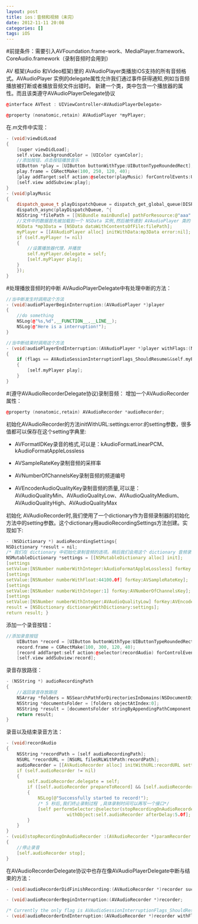 ```yaml
---
layout: post
title: ios：音频和视频（未完）
date: 2012-11-11 20:08
categories: []
tags: iOS
---
```

#前提条件：需要引入AVFoundation.frame-work、MediaPlayer.framework、CoreAudio.framework（录制音频时会用到）

AV 框架(Audio 和Video框架)里的 AVAudioPlayer类播放iOS支持的所有音频格式。AVAudioPlayer 实例的delegate属性允许我们通过事件获得通知,例如当音频播放被打断或者播放音频文件出错时。
新建一个类，类中包含一个播放器的属性。而且该类遵守AVAudioPlayerDelegate协议

```cpp
@interface AVTest : UIViewController<AVAudioPlayerDelegate>

@property (nonatomic,retain) AVAudioPlayer *myPlayer;

```

在.m文件中实现：



```cpp
- (void)viewDidLoad
{
    [super viewDidLoad];
    self.view.backgroundColor = [UIColor cyanColor];
    //添加按钮，点击按钮播放音乐
    UIButton *play = [UIButton buttonWithType:UIButtonTypeRoundedRect];
    play.frame = CGRectMake(100, 250, 120, 40);
    [play addTarget:self action:@selector(playMusic) forControlEvents:UIControlEventTouchUpInside];
    [self.view addSubview:play];
}
- (void)playMusic
{
    dispatch_queue_t playDispatchQueue = dispatch_get_global_queue(DISPATCH_QUEUE_PRIORITY_DEFAULT, 0);
    dispatch_async(playDispatchQueue, ^{
    NSString *filePath = [[NSBundle mainBundle] pathForResource:@"aaa" ofType:@"mp3"];
    //文件中的数据首先被加载到一个 NSData 实例,然后被传递到 AVAudioPlayer 类的 initWithData:error:方法。
    NSData *mp3Data = [NSData dataWithContentsOfFile:filePath];
    myPlayer = [[AVAudioPlayer alloc] initWithData:mp3Data error:nil];
    if (self.myPlayer != nil)
    {
        //设置播放器代理，并播放
        self.myPlayer.delegate = self;
        [self.myPlayer play];
    }
    });
}

```


#处理播放音频时的中断
AVAudioPlayerDelegate中有处理中断的方法：


```cpp
//当中断发生时调用这个方法
- (void)audioPlayerBeginInterruption:(AVAudioPlayer *)player
{
    //do something
    NSLog(@"%s,%d",__FUNCTION__,__LINE__);
    NSLog(@"Here is a interruption!");
}

//当中断结束时调用这个方法
- (void)audioPlayerEndInterruption:(AVAudioPlayer *)player withFlags:(NSUInteger)flags
{
    if (flags == AVAudioSessionInterruptionFlags_ShouldResume&&self.myPlayer != nil)
    {
        [self.myPlayer play];
    }
}

```


#(遵守AVAudioRecorderDelegate协议)录制音频：
增加一个AVAudioRecorder属性：


```cpp
@property (nonatomic,retain) AVAudioRecorder *audioRecorder;

```
初始化AVAudioRecorder的方法initWithURL:settings:error:的setting参数，很多值都可以保存在这个setting字典里:
- AVFormatIDKey录音的格式,可以是：kAudioFormatLinearPCM、kAudioFormatAppleLossless

- AVSampleRateKey录制音频的采样率

- AVNumberOfChannelsKey录制音频的频道编号

- AVEncoderAudioQualityKey录制音频的质量,可以是：AVAudioQualityMin、AVAudioQualityLow、AVAudioQualityMedium、AVAudioQualityHigh、AVAudioQualityMax




初始化 AVAudioRecorder时,我们使用了一个dictionary作为音频录制器的初始化方法中的setting参数。这个dictionary用audioRecordingSettings方法创建。实现如下:

```cpp
- (NSDictionary *) audioRecordingSettings{
NSDictionary *result = nil;
/* 我们在 dictionary 中初始化录制音频的选项。稍后我们会用这个 dictionary 音频录制器*/
NSMutableDictionary *settings = [[NSMutableDictionary alloc] init];
[settings
setValue:[NSNumber numberWithInteger:kAudioFormatAppleLossless] forKey:AVFormatIDKey];
[settings
setValue:[NSNumber numberWithFloat:44100.0f] forKey:AVSampleRateKey];
[settings
setValue:[NSNumber numberWithInteger:1] forKey:AVNumberOfChannelsKey];
[settings
setValue:[NSNumber numberWithInteger:AVAudioQualityLow] forKey:AVEncoderAudioQualityKey];
result = [NSDictionary dictionaryWithDictionary:settings];
return result; }
```
添加一个录音按钮：


```cpp
//添加录音按钮
    UIButton *record = [UIButton buttonWithType:UIButtonTypeRoundedRect];
    record.frame = CGRectMake(100, 300, 120, 40);
    [record addTarget:self action:@selector(recordAudio) forControlEvents:UIControlEventTouchUpInside];
    [self.view addSubview:record];
```

录音存放路径：


```cpp
- (NSString *) audioRecordingPath
{
    //返回录音存放路径
    NSArray *folders = NSSearchPathForDirectoriesInDomains(NSDocumentDirectory,NSUserDomainMask, YES);
    NSString *documentsFolder = [folders objectAtIndex:0];
    NSString *result = [documentsFolder stringByAppendingPathComponent:@"Recording.m4a"];
    return result;
}

```

录音以及结束录音方法：


```cpp
- (void)recordAudio
{
    NSString *recordPath = [self audioRecordingPath];
    NSURL *recordURL = [NSURL fileURLWithPath:recordPath];
    audioRecorder = [[AVAudioRecorder alloc] initWithURL:recordURL settings:[self audioRecordingSettings] error:nil];
    if (self.audioRecorder != nil)
    {
        self.audioRecorder.delegate = self;
        if ([self.audioRecorder prepareToRecord] && [self.audioRecorder record])
        {
            NSLog(@"Successfully started to record!");
            /* 5 秒后,我们终止录制过程 ,具体录制时间可以再写一个接口*/
            [self performSelector:@selector(stopRecordingOnAudioRecorder:)
                       withObject:self.audioRecorder afterDelay:5.0f];
        }
    }
}
- (void)stopRecordingOnAudioRecorder :(AVAudioRecorder *)paramRecorder
{
    //停止录音
    [self.audioRecorder stop];
}

```


在AVAudioRecorderDelegate协议中也存在像AVAudioPlayerDelegate中断与结束的方法：


```cpp
- (void)audioRecorderDidFinishRecording:(AVAudioRecorder *)recorder successfully:(BOOL)flag;

- (void)audioRecorderBeginInterruption:(AVAudioRecorder *)recorder;

/* Currently the only flag is AVAudioSessionInterruptionFlags_ShouldResume. */
- (void)audioRecorderEndInterruption:(AVAudioRecorder *)recorder withFlags:(NSUInteger)flags NS_AVAILABLE_IOS(4_0);


```
